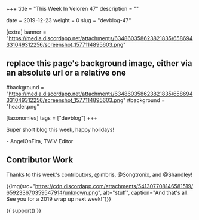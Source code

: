 +++
title = "This Week In Veloren 47"
description = ""

date = 2019-12-23
weight = 0
slug = "devblog-47"

[extra]
banner = "https://media.discordapp.net/attachments/634860358623821835/658694331049312256/screenshot_1577114895603.png"

## replace this page's background image, either via an absolute url or a relative one
#background = "https://media.discordapp.net/attachments/634860358623821835/658694331049312256/screenshot_1577114895603.png"
#background = "header.png"

[taxonomies]
tags = ["devblog"]
+++

Super short blog this week, happy holidays!

\- AngelOnFira, TWiV Editor

## Contributor Work

Thanks to this week's contributors, @imbris, @Songtronix, and @Shandley!

{{img(src="https://cdn.discordapp.com/attachments/541307708146581519/659233670359547914/unknown.png", alt="stuff", caption="And that's all. See you for a 2019 wrap up next week!")}}

{{ support() }}
